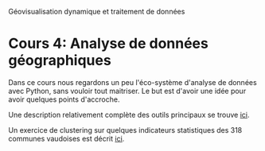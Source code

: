 Géovisualisation dynamique et traitement de données

# Cours 4: Analyse de données géographiques

Dans ce cours nous regardons un peu l'éco-système d'analyse de données avec Python, sans vouloir tout maitriser. Le but est d'avoir une idée pour avoir quelques points d'accroche.

Une description relativement complète des outils principaux se trouve [ici](http://nbviewer.jupyter.org/github/christiankaiser/geovis2/blob/master/notebooks/geodata-analysis.ipynb).

Un exercice de clustering sur quelques indicateurs statistiques des 318 communes vaudoises est décrit [ici](http://nbviewer.jupyter.org/github/christiankaiser/geovis2/blob/master/notebooks/exercice-data-analysis.ipynb).

